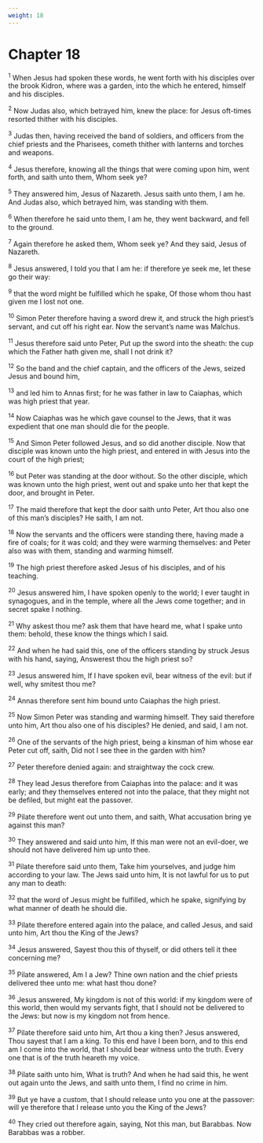 ```yaml
---
weight: 18
---
```


# Chapter 18

<sup>1</sup> When Jesus had spoken these words, he went forth with his disciples over the brook Kidron, where was a garden, into the which he entered, himself and his disciples. 

<sup>2</sup> Now Judas also, which betrayed him, knew the place: for Jesus oft-times resorted thither with his disciples. 

<sup>3</sup> Judas then, having received the band of soldiers, and officers from the chief priests and the Pharisees, cometh thither with lanterns and torches and weapons. 

<sup>4</sup> Jesus therefore, knowing all the things that were coming upon him, went forth, and saith unto them, Whom seek ye? 

<sup>5</sup> They answered him, Jesus of Nazareth. Jesus saith unto them, I am he. And Judas also, which betrayed him, was standing with them. 

<sup>6</sup> When therefore he said unto them, I am he, they went backward, and fell to the ground. 

<sup>7</sup> Again therefore he asked them, Whom seek ye? And they said, Jesus of Nazareth. 

<sup>8</sup> Jesus answered, I told you that I am he: if therefore ye seek me, let these go their way: 

<sup>9</sup> that the word might be fulfilled which he spake, Of those whom thou hast given me I lost not one. 

<sup>10</sup> Simon Peter therefore having a sword drew it, and struck the high priest’s servant, and cut off his right ear. Now the servant’s name was Malchus. 

<sup>11</sup> Jesus therefore said unto Peter, Put up the sword into the sheath: the cup which the Father hath given me, shall I not drink it? 

<sup>12</sup> So the band and the chief captain, and the officers of the Jews, seized Jesus and bound him, 

<sup>13</sup> and led him to Annas first; for he was father in law to Caiaphas, which was high priest that year. 

<sup>14</sup> Now Caiaphas was he which gave counsel to the Jews, that it was expedient that one man should die for the people. 

<sup>15</sup> And Simon Peter followed Jesus, and so did another disciple. Now that disciple was known unto the high priest, and entered in with Jesus into the court of the high priest; 

<sup>16</sup> but Peter was standing at the door without. So the other disciple, which was known unto the high priest, went out and spake unto her that kept the door, and brought in Peter. 

<sup>17</sup> The maid therefore that kept the door saith unto Peter, Art thou also one of this man’s disciples? He saith, I am not. 

<sup>18</sup> Now the servants and the officers were standing there, having made a fire of coals; for it was cold; and they were warming themselves: and Peter also was with them, standing and warming himself. 

<sup>19</sup> The high priest therefore asked Jesus of his disciples, and of his teaching. 

<sup>20</sup> Jesus answered him, I have spoken openly to the world; I ever taught in synagogues, and in the temple, where all the Jews come together; and in secret spake I nothing. 

<sup>21</sup> Why askest thou me? ask them that have heard me, what I spake unto them: behold, these know the things which I said. 

<sup>22</sup> And when he had said this, one of the officers standing by struck Jesus with his hand, saying, Answerest thou the high priest so? 

<sup>23</sup> Jesus answered him, If I have spoken evil, bear witness of the evil: but if well, why smitest thou me? 

<sup>24</sup> Annas therefore sent him bound unto Caiaphas the high priest. 

<sup>25</sup> Now Simon Peter was standing and warming himself. They said therefore unto him, Art thou also one of his disciples? He denied, and said, I am not. 

<sup>26</sup> One of the servants of the high priest, being a kinsman of him whose ear Peter cut off, saith, Did not I see thee in the garden with him? 

<sup>27</sup> Peter therefore denied again: and straightway the cock crew. 

<sup>28</sup> They lead Jesus therefore from Caiaphas into the palace: and it was early; and they themselves entered not into the palace, that they might not be defiled, but might eat the passover. 

<sup>29</sup> Pilate therefore went out unto them, and saith, What accusation bring ye against this man? 

<sup>30</sup> They answered and said unto him, If this man were not an evil-doer, we should not have delivered him up unto thee. 

<sup>31</sup> Pilate therefore said unto them, Take him yourselves, and judge him according to your law. The Jews said unto him, It is not lawful for us to put any man to death: 

<sup>32</sup> that the word of Jesus might be fulfilled, which he spake, signifying by what manner of death he should die. 

<sup>33</sup> Pilate therefore entered again into the palace, and called Jesus, and said unto him, Art thou the King of the Jews? 

<sup>34</sup> Jesus answered, Sayest thou this of thyself, or did others tell it thee concerning me? 

<sup>35</sup> Pilate answered, Am I a Jew? Thine own nation and the chief priests delivered thee unto me: what hast thou done? 

<sup>36</sup> Jesus answered, My kingdom is not of this world: if my kingdom were of this world, then would my servants fight, that I should not be delivered to the Jews: but now is my kingdom not from hence. 

<sup>37</sup> Pilate therefore said unto him, Art thou a king then? Jesus answered, Thou sayest that I am a king. To this end have I been born, and to this end am I come into the world, that I should bear witness unto the truth. Every one that is of the truth heareth my voice. 

<sup>38</sup> Pilate saith unto him, What is truth? And when he had said this, he went out again unto the Jews, and saith unto them, I find no crime in him. 

<sup>39</sup> But ye have a custom, that I should release unto you one at the passover: will ye therefore that I release unto you the King of the Jews? 

<sup>40</sup> They cried out therefore again, saying, Not this man, but Barabbas. Now Barabbas was a robber. 



